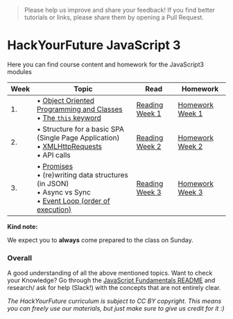 >Please help us improve and share your feedback! If you find better tutorials or links, please share them by opening a Pull Request.

# HackYourFuture JavaScript 3

Here you can find course content and homework for the JavaScript3 modules

|Week|Topic|Read|Homework|
|----|-----|----|--------|
|1.|• [Object Oriented Programming and Classes](../../../fundamentals/blob/master/fundamentals/oop_classes.md)<br>• [The `this` keyword](../../../fundamentals/blob/master/fundamentals/this.md) |[Reading Week 1](/Week1/README.md)|[Homework Week 1](/Week1/MAKEME.md)|
|2.|• Structure for a basic SPA (Single Page Application) <br>• [XMLHttpRequests](../../../fundamentals/blob/master/fundamentals/XMLHttpRequest.md) <br>• API calls|[Reading Week 2](/Week2/README.md)|[Homework Week 2](/Week2/MAKEME.md)|
|3.|• [Promises](../../../fundamentals/blob/master/fundamentals/promises.md)<br> • (re)writing data structures (in JSON) <br>• Async vs Sync <br>• [Event Loop (order of execution)](../../../fundamentals/blob/master/fundamentals/event_loop.md) |[Reading Week 3](/Week3/README.md)|[Homework Week 3](/Week3/MAKEME.md)|

__Kind note:__

We expect you to __always__ come prepared to the class on Sunday.

### Overall
A good understanding of all the above mentioned topics. Want to check your Knowledge? Go through the [JavaScript Fundamentals README](fundamentals/README.md) and research/ ask for help (Slack!) with the concepts that are not entirely clear.

*The HackYourFuture curriculum is subject to CC BY copyright. This means you can freely use our materials, but just make sure to give us credit for it :)*
